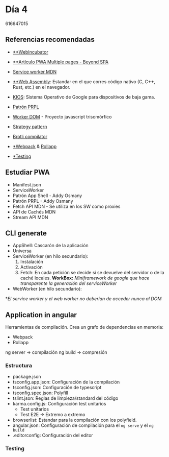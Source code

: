 # Día 4

616647015

## Referencias recomendadas
- [**WebIncubator](https://wicg.io/)

- [**Artículo PWA Multiple pages - Beyond SPA](https://developers.google.com/web/updates/2018/05/beyond-spa)
- [Service worker MDN](https://developer.mozilla.org/es/docs/Web/API/Service_Worker_API)
- [**Web Assembly](https://webassembly.org/): Estandar en el que corres código nativo (C, C++, Rust, etc.) en el navegador.
- [KIOS](https://www.kios.fi/en/about-us/): Sistema Operativo de Google para dispositivos de baja gama.
- [Patrón PRPL](https://developers.google.com/web/fundamentals/performance/prpl-pattern/?hl=es)
- [Worker DOM](https://github.com/ampproject/worker-dom) - Proyecto javascript trisomórfico
- [Strategy pattern](https://en.wikipedia.org/wiki/Strategy_pattern)
- [Brotli compilator](https://github.com/google/brotli)
- [*Webpack](https://webpack.js.org/) & [Rollapp](https://www.rollapp.com/)
- [*Testing](https://angular.io/guide/testing)

## Estudiar PWA
- Manifest.json
- ServiceWorker
- Patrón App Shell - Addy Osmany
- Patrón PRPL - Addy Osmany
- Fetch API MDN - Se utiliza en los SW como proxies
- API de Cachés MDN
- Stream API MDN

## CLI generate
- AppShell: Cascarón de la aplicación
- Universa
- ServiceWorker (en hilo secundario):
    1. Instalación
    2. Activación
    3. Fetch: En cada petición se decide si se devuelve del servidor o de la caché locales. **WorkBox:** *Miniframework de google que hace transparente la generación del serviceWorker*
- WebWorker (en hilo secundario):

**El service worker y el web worker no deberían de acceder nunca al DOM*

## Application in angular
Herramientas de compilación. Crea un grafo de dependencias en memoria:
- Webpack
- Rollapp

ng server -> compilación
ng build -> compresión


### Estructura
- package.json
- tsconfig.app.json: Configuración de la compilación
- tsconfig.json: Configuración de typescript 
- tsconfig.spec.json: Polyfill
- tslint.json: Reglas de limpieza/standard del código
- karma.config.js: Configuración test unitarios
    - Test unitarios
    - Test E2E -> Extremo a extremo
- browserlist: Estandar para la compilación con los polyfield.
- angular.json: Configuración de compilación para el ``ng serve`` y el ``ng build ``
- .editorconfig: Configuración del editor

### Testing

 